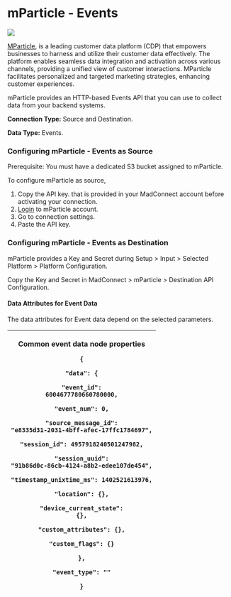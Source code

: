 # mParticle - Events

![](https://lh7-us.googleusercontent.com/Q8emtVgduOrId7OkscCawIrq-k-NTuGqKx9TuoRj1Rx-N1ChgEop3mncZoiOHA2L3vi4cQ36aHdXIV7nNJU73us3attk8Mhf4Em49U18f-8\_8l4rcD7RhOWhZpaMG7PPSD1H-ZlVkzHVG0fOOrpLvg)

[MParticle](https://docs.mparticle.com/), is a leading customer data platform (CDP) that empowers businesses to harness and utilize their customer data effectively. The platform enables seamless data integration and activation across various channels, providing a unified view of customer interactions. MParticle facilitates personalized and targeted marketing strategies, enhancing customer experiences.

mParticle provides an HTTP-based Events API that you can use to collect data from your backend systems.

**Connection Type:** Source and Destination.

**Data Type:** Events.

### Configuring mParticle - Events as Source

Prerequisite: You must have a dedicated S3 bucket assigned to mParticle.

To configure mParticle as source,

1. Copy the API key. that is provided in your MadConnect account before activating your connection.
2. [Login](https://app.mparticle.com/login) to mParticle account.
3. Go to connection settings.
4. &#x20;Paste the API key.

### Configuring mParticle - Events as Destination

mParticle provides a Key and Secret during Setup > Input > Selected Platform > Platform Configuration.

Copy the Key and Secret in MadConnect > mParticle > Destination API Configuration.

#### Data Attributes for Event Data

The data attributes for Event data depend on the selected parameters. &#x20;

| <p>Common event data node properties</p><p><code>{</code></p><p>    <code>"data": {</code></p><p>        <code>"event_id": 6004677780660780000,</code></p><p>        <code>"event_num": 0,</code></p><p>        <code>"source_message_id": "e8335d31-2031-4bff-afec-17ffc1784697",</code></p><p>        <code>"session_id": 4957918240501247982,</code></p><p>        <code>"session_uuid": "91b86d0c-86cb-4124-a8b2-edee107de454",</code></p><p>        <code>"timestamp_unixtime_ms": 1402521613976,</code></p><p>        <code>"location": {},</code></p><p>        <code>"device_current_state": {},</code></p><p>        <code>"custom_attributes": {},</code></p><p>        <code>"custom_flags": {}</code></p><p>    <code>},</code></p><p>    <code>"event_type": ""</code></p><p><code>}</code><br></p> |
| ---------------------------------------------------------------------------------------------------------------------------------------------------------------------------------------------------------------------------------------------------------------------------------------------------------------------------------------------------------------------------------------------------------------------------------------------------------------------------------------------------------------------------------------------------------------------------------------------------------------------------------------------------------------------------------------------------------------------------------------------------------------------------------------------------------------- |

